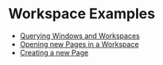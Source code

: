 # Workspace Examples

- [Querying Windows and Workspaces](./001-querying-windows-and-workspaces.cs)
- [Opening new Pages in a Workspace](./002-opening-new-pages.cs)
- [Creating a new Page](./003-creating-new-pages.cs)
